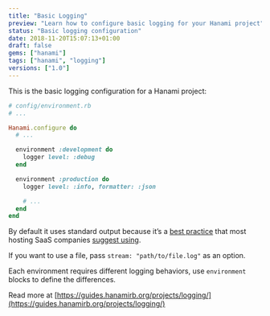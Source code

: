 ```yaml
---
title: "Basic Logging"
preview: "Learn how to configure basic logging for your Hanami project"
status: "Basic logging configuration"
date: 2018-11-20T15:07:13+01:00
draft: false
gems: ["hanami"]
tags: ["hanami", "logging"]
versions: ["1.0"]
---
```


This is the basic logging configuration for a Hanami project:

```ruby
# config/environment.rb
# ...

Hanami.configure do
  # ...

  environment :development do
    logger level: :debug
  end

  environment :production do
    logger level: :info, formatter: :json

    # ...
  end
end
```

By default it uses standard output because it’s a [best practice](http://12factor.net/logs) that most hosting SaaS companies [suggest using](https://devcenter.heroku.com/articles/rails4#logging-and-assets).

If you want to use a file, pass `stream: "path/to/file.log"` as an option.

Each environment requires different logging behaviors, use `environment` blocks to define the differences.

Read more at [https://guides.hanamirb.org/projects/logging/](https://guides.hanamirb.org/projects/logging/)
